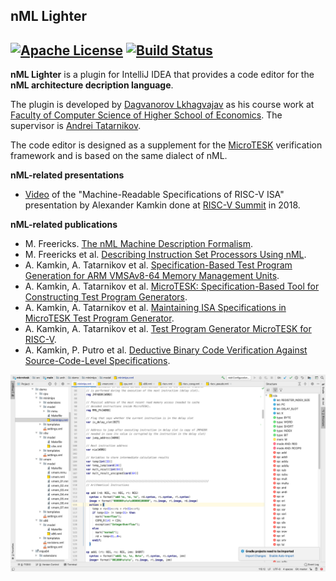 nML Lighter
---
[![Apache License](https://img.shields.io/badge/license-Apache%202-blue.svg)](LICENSE)
[![Build Status](https://travis-ci.org/andrewt0301/nml-lighter.svg?branch=master)](
https://travis-ci.org/andrewt0301/nml-lighter)
---

__nML Lighter__ is a plugin for IntelliJ IDEA that provides a code editor for the __nML
architecture decription language__.

The plugin is developed by [Dagvanorov Lkhagvajav](https://github.com/tombuuz) as his course work at
[Faculty of Computer Science of Higher School of Economics](https://cs.hse.ru/en/).
The supervisor is [Andrei Tatarnikov](https://github.com/andrewt0301).

The code editor is designed as a supplement for the [MicroTESK](http://www.microtesk.org)
verification framework and is based on the same dialect of nML. 

__nML-related presentations__

* [Video](https://www.youtube.com/watch?v=7phKiMm3onE)
of the "Machine-Readable Specifications of RISC-V ISA" presentation by Alexander Kamkin 
done at [RISC-V Summit](https://riscv.org/proceedings/2018/12/inaugural-risc-v-summit-proceedings/)
in 2018.

__nML-related publications__

* M. Freericks.
  [The nML Machine Description Formalism](
  http://citeseerx.ist.psu.edu/viewdoc/download?doi=10.1.1.40.4384&rep=rep1&type=pdf).
* M. Freericks et al.
  [Describing Instruction Set Processors Using nML](
  https://core.ac.uk/download/pdf/23797703.pdf).
* A. Kamkin, A. Tatarnikov et al.
  [Specification-Based Test Program Generation for ARM VMSAv8-64 Memory Management Units](
  https://ieeexplore.ieee.org/document/7548929).
* A. Kamkin, A. Tatarnikov et al.
  [MicroTESK: Specification-Based Tool for Constructing Test Program Generators]( 
  https://link.springer.com/chapter/10.1007/978-3-319-70389-3_15).  
* A. Kamkin, A. Tatarnikov et al.
  [Maintaining ISA Specifications in MicroTESK Test Program Generator](
  https://ieeexplore.ieee.org/document/8396942).
* A. Kamkin, A. Tatarnikov et al.
  [Test Program Generator MicroTESK for RISC-V](
  https://ieeexplore.ieee.org/document/8746054).
* A. Kamkin, P. Putro et al.
  [Deductive Binary Code Verification Against Source-Code-Level Specifications](
  https://link.springer.com/chapter/10.1007/978-3-030-50995-8_3).

![nML Lighter](nML_IntelliJ_Plugin.png)
